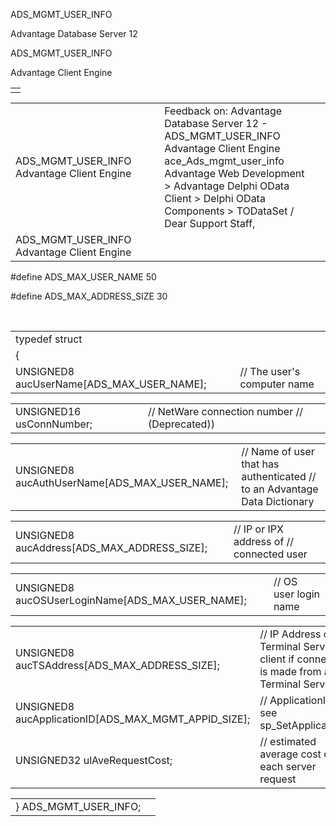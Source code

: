 ADS\_MGMT\_USER\_INFO




Advantage Database Server 12  

ADS\_MGMT\_USER\_INFO

Advantage Client Engine

|  |
| --- |
|  |

|  |  |  |  |  |
| --- | --- | --- | --- | --- |
| ADS\_MGMT\_USER\_INFO  Advantage Client Engine |  |  | Feedback on: Advantage Database Server 12 - ADS\_MGMT\_USER\_INFO Advantage Client Engine ace\_Ads\_mgmt\_user\_info Advantage Web Development > Advantage Delphi OData Client > Delphi OData Components > TODataSet / Dear Support Staff, |  |
| ADS\_MGMT\_USER\_INFO  Advantage Client Engine |  |  |  |  |

#define ADS\_MAX\_USER\_NAME 50

#define ADS\_MAX\_ADDRESS\_SIZE 30

 

|  |  |
| --- | --- |
| typedef struct |  |
| { |  |
| UNSIGNED8 aucUserName[ADS\_MAX\_USER\_NAME]; | // The user's computer name |

|  |  |
| --- | --- |
| UNSIGNED16 usConnNumber; | // NetWare connection number  // (Deprecated)) |

|  |  |
| --- | --- |
| UNSIGNED8 aucAuthUserName[ADS\_MAX\_USER\_NAME]; | // Name of user that has authenticated  // to an Advantage Data Dictionary |

|  |  |
| --- | --- |
| UNSIGNED8 aucAddress[ADS\_MAX\_ADDRESS\_SIZE]; | // IP or IPX address of  // connected user |

|  |  |
| --- | --- |
| UNSIGNED8 aucOSUserLoginName[ADS\_MAX\_USER\_NAME]; | // OS user login name |

|  |  |
| --- | --- |
| UNSIGNED8 aucTSAddress[ADS\_MAX\_ADDRESS\_SIZE]; | // IP Address of Terminal Services  // client if connection is made from a  // Terminal Server. |
| UNSIGNED8 aucApplicationID[ADS\_MAX\_MGMT\_APPID\_SIZE]; | // ApplicationID, see sp\_SetApplicationID |
| UNSIGNED32 ulAveRequestCost; | // estimated average cost of  // each server request |

|  |  |
| --- | --- |
| } ADS\_MGMT\_USER\_INFO; |  |
